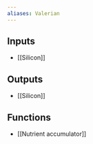 ```yaml
---
aliases: Valerian
---
```


## Inputs
- [[Silicon]]

## Outputs
- [[Silicon]]

## Functions
- [[Nutrient accumulator]]